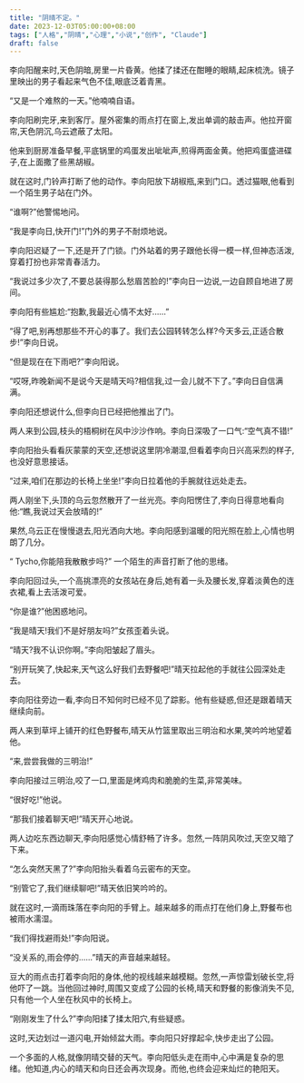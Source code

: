 ```yaml
---
title: "阴晴不定。"
date: 2023-12-03T05:00:00+08:00
tags: ["人格","阴晴","心理","小说","创作", "Claude"]
draft: false
--- 
```


李向阳醒来时,天色阴暗,房里一片昏黄。他揉了揉还在酣睡的眼睛,起床梳洗。镜子里映出的男子看起来气色不佳,眼底泛着青黑。

“又是一个难熬的一天。”他喃喃自语。

李向阳刷完牙,来到客厅。屋外密集的雨点打在窗上,发出单调的敲击声。他拉开窗帘,天色阴沉,乌云遮蔽了太阳。

他来到厨房准备早餐,平底锅里的鸡蛋发出呲呲声,煎得两面金黄。他把鸡蛋盛进碟子,在上面撒了些黑胡椒。

就在这时,门铃声打断了他的动作。李向阳放下胡椒瓶,来到门口。透过猫眼,他看到一个陌生男子站在门外。

“谁啊?”他警惕地问。

“我是李向日,快开门!”门外的男子不耐烦地说。

李向阳迟疑了一下,还是开了门锁。门外站着的男子跟他长得一模一样,但神态活泼,穿着打扮也非常青春活力。

“我说过多少次了,不要总装得那么愁眉苦脸的!”李向日一边说,一边自顾自地进了房间。

李向阳有些尴尬:“抱歉,我最近心情不太好......”

“得了吧,别再想那些不开心的事了。我们去公园转转怎么样?今天多云,正适合散步!”李向日说。

“但是现在在下雨吧?”李向阳说。

“哎呀,昨晚新闻不是说今天是晴天吗?相信我,过一会儿就不下了。”李向日自信满满。

李向阳还想说什么,但李向日已经把他推出了门。

两人来到公园,枝头的梧桐树在风中沙沙作响。李向日深吸了一口气:“空气真不错!”

李向阳抬头看看灰蒙蒙的天空,还想说这里阴冷潮湿,但看着李向日兴高采烈的样子,也没好意思接话。

“过来,咱们在那边的长椅上坐坐!”李向日拉着他的手腕就往远处走去。

两人刚坐下,头顶的乌云忽然散开了一丝光亮。李向阳愣住了,李向日得意地看向他:“瞧,我说过天会放晴的!”

果然,乌云正在慢慢退去,阳光洒向大地。李向阳感到温暖的阳光照在脸上,心情也明朗了几分。

“ Tycho,你能陪我散散步吗?” 一个陌生的声音打断了他的思绪。

李向阳回过头,一个高挑漂亮的女孩站在身后,她有着一头及腰长发,穿着淡黄色的连衣裙,看上去活泼可爱。

“你是谁?”他困惑地问。

“我是晴天!我们不是好朋友吗?”女孩歪着头说。

“晴天?我不认识你啊。”李向阳皱起了眉头。

“别开玩笑了,快起来,天气这么好我们去野餐吧!”晴天拉起他的手就往公园深处走去。

李向阳往旁边一看,李向日不知何时已经不见了踪影。他有些疑惑,但还是跟着晴天继续向前。

两人来到草坪上铺开的红色野餐布,晴天从竹篮里取出三明治和水果,笑吟吟地望着他。

“来,尝尝我做的三明治!”

李向阳接过三明治,咬了一口,里面是烤鸡肉和脆脆的生菜,非常美味。

“很好吃!”他说。

“那我们接着聊天吧!”晴天开心地说。

两人边吃东西边聊天,李向阳感觉心情舒畅了许多。忽然,一阵阴风吹过,天空又暗了下来。

“怎么突然天黑了?”李向阳抬头看着乌云密布的天空。

“别管它了,我们继续聊吧!”晴天依旧笑吟吟的。

就在这时,一滴雨珠落在李向阳的手臂上。越来越多的雨点打在他们身上,野餐布也被雨水濡湿。

“我们得找避雨处!”李向阳说。

“没关系的,雨会停的......”晴天的声音越来越轻。

豆大的雨点击打着李向阳的身体,他的视线越来越模糊。忽然,一声惊雷划破长空,将他吓了一跳。当他回过神时,周围又变成了公园的长椅,晴天和野餐的影像消失不见,只有他一个人坐在秋风中的长椅上。

“刚刚发生了什么?”李向阳揉了揉太阳穴,有些疑惑。

这时,天边划过一道闪电,开始倾盆大雨。李向阳只好撑起伞,快步走出了公园。

一个多面的人格,就像阴晴交替的天气。李向阳低头走在雨中,心中满是复杂的思绪。他知道,内心的晴天和向日还会再次现身。而他,也终会迎来灿烂的艳阳天。